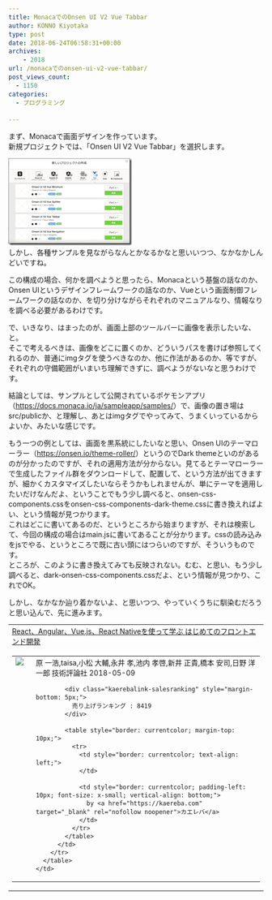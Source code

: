 ```yaml
---
title: MonacaでのOnsen UI V2 Vue Tabbar
author: KONNO Kiyotaka
type: post
date: 2018-06-24T06:58:31+00:00
archives:
    - 2018
url: /monacaでのonsen-ui-v2-vue-tabbar/
post_views_count:
  - 1150
categories:
  - プログラミング

---
```

まず、Monacaで画面デザインを作っています。  
新規プロジェクトでは、「Onsen UI V2 Vue Tabbar」を選択します。

[<img style="display: inline; background-image: none;" title="monaca_newprj" src="/uploads/2018/06/monaca_newprj_thumb.png?resize=244%2C172&#038;ssl=1" alt="monaca_newprj" width="244" height="172" border="0" data-recalc-dims="1" />][1]  
しかし、各種サンプルを見ながらなんとかなるかなと思いいつつ、なかなかしんどいですね。

この構成の場合、何かを調べようと思ったら、Monacaという基盤の話なのか、Onsen UIというデザインフレームワークの話なのか、Vueという画面制御フレームワークの話なのか、を切り分けながらそれぞれのマニュアルなり、情報なりを調べる必要があるわけです。

で、いきなり、はまったのが、画面上部のツールバーに画像を表示したいな、と。  
そこで考えるべきは、画像をどこに置くのか、どういうパスを書けば参照してくれるのか、普通にimgタグを使うべきなのか、他に作法があるのか、等ですが、それぞれの守備範囲がいまいち理解できずに、調べようがないなと思うわけです。

結論としては、サンプルとして公開されているポケモンアプリ（<a href="https://docs.monaca.io/ja/sampleapp/samples/" target="_blank" rel="noopener">https://docs.monaca.io/ja/sampleapp/samples/</a>）で、画像の置き場はsrc/publicか、と理解し、あとはimgタグでやってみて、うまくいっているからよいか、みたいな感じです。

もう一つの例としては、画面を黒系統にしたいなと思い、Onsen UIのテーマローラー（<a href="https://onsen.io/theme-roller/" target="_blank" rel="noopener">https://onsen.io/theme-roller/</a>）というのでDark themeといのがあるのが分かったのですが、それの適用方法が分からない。見てるとテーマローラーで生成したファイル群をダウンロードして、配置して、という方法が出てきますが、細かくカスタマイズしたいならそうかもしれませんが、単にテーマを適用したいだけなんだよ、ということでもう少し調べると、onsen-css-components.cssをonsen-css-components-dark-theme.cssに書き換えればよい、という情報が見つかります。  
これはどこに書いてあるのだ、というところから始まりますが、それは検索して、今回の構成の場合はmain.jsに書いてあることが分かります。cssの読み込みをjsでやる、というところで既に古い頭にはつらいのですが、そういうものです。  
ところが、このように書き換えてみても反映されない。むむ、と思い、もう少し調べると、dark-onsen-css-components.cssだよ、という情報が見つかり、これでOK。

しかし、なかなか辿り着かないよ、と思いつつ、やっていくうちに馴染むだろうと思い込んで、先に進みます。

<table style="border: currentcolor;" border="0" cellpadding="5">
  <tr>
    <td style="border: currentcolor; text-align: left;">
      <a href="https://www.amazon.co.jp/exec/obidos/ASIN/4774197068/jqinglong-22/" target="_blank" rel="noopener">React、Angular、Vue.js、React Nativeを使って学ぶ はじめてのフロントエンド開発</a>
    </td>
  </tr>
  
  <tr>
    <td style="border: currentcolor;">
      <table style="border: currentcolor;" border="0" cellpadding="0">
        <tr>
          <td style="border: currentcolor;" valign="top">
            <a href="https://www.amazon.co.jp/exec/obidos/ASIN/4774197068/jqinglong-22/" target="_blank" rel="noopener"><img style="margin-right: 10px;" src="https://i2.wp.com/images-fe.ssl-images-amazon.com/images/I/51UKPfcT0yL._SL160_.jpg?ssl=1" border="0" data-recalc-dims="1" /></a>
          </td>
          <td style="border: currentcolor; text-align: left;" valign="top">
            <div class="kaerebalink-detail" style="margin-bottom: 5px;">
              原 一浩,taisa,小松 大輔,永井 孝,池内 孝啓,新井 正貴,橋本 安司,日野 洋一郎 技術評論社 2018-05-09
            </div>
            
            <div class="kaerebalink-salesranking" style="margin-bottom: 5px;">
              売り上げランキング : 8419
            </div>
            
            <table style="border: currentcolor; margin-top: 10px;">
              <tr>
                <td style="border: currentcolor; text-align: left;">
                </td>
                
                <td style="border: currentcolor; padding-left: 10px; font-size: x-small; vertical-align: bottom;">
                  by <a href="https://kaereba.com" target="_blank" rel="nofollow noopener">カエレバ</a>
                </td>
              </tr>
            </table>
          </td>
        </tr>
      </table>
    </td>
  </tr>
</table>

 [1]: /uploads/2018/06/monaca_newprj.png?ssl=1